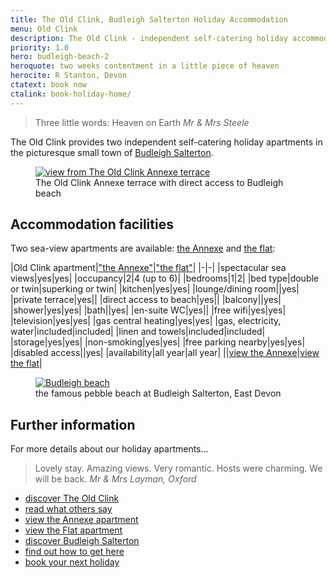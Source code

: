 ```yaml
---
title: The Old Clink, Budleigh Salterton Holiday Accommodation
menu: Old Clink
description: The Old Clink - independent self-catering holiday accommodation apartments in Budleigh Salterton, East Devon, UK.
priority: 1.0
hero: budleigh-beach-2
heroquote: two weeks contentment in a little piece of heaven
herocite: R Stanton, Devon
ctatext: book now
ctalink: book-holiday-home/
---
```


> Three little words: Heaven on Earth
<cite>Mr &amp; Mrs Steele</cite>

The Old Clink provides two independent self-catering holiday apartments in the picturesque small town of [Budleigh Salterton]([root]about-budleigh-salterton/).

<figure>

  <a href="[root]images/annexe-terrace-2.jpg" class="progressive replace">
    <img src="[root]images/preview/annexe-terrace-2.jpg" alt="view from The Old Clink Annexe terrace" class="preview" />
  </a>

  <figcaption>The Old Clink Annexe terrace with direct access to Budleigh beach</figcaption>

</figure>

## Accommodation facilities

Two sea-view apartments are available: [the Annexe]([root]apartment-1-annexe/) and [the flat]([root]apartment-2-flat/):

|Old Clink apartment|["the Annexe"]([root]apartment-1-annexe/)|["the flat"]([root]apartment-2-flat/)|
|-|-|
|spectacular sea views|yes|yes|
|occupancy|2|4 (up to 6)|
|bedrooms|1|2|
|bed type|double or twin|superking or twin|
|kitchen|yes|yes|
|lounge/dining room||yes|
|private terrace|yes||
|direct access to beach|yes||
|balcony||yes|
|shower|yes|yes|
|bath||yes|
|en-suite WC|yes||
|free wifi|yes|yes|
|television|yes|yes|
|gas central heating|yes|yes|
|gas, electricity, water|included|included|
|linen and towels|included|included|
|storage|yes|yes|
|non-smoking|yes|yes|
|free parking nearby|yes|yes|
|disabled access||yes|
|availability|all year|all year|
||[view the Annexe]([root]apartment-1-annexe/)|[view the flat]([root]apartment-2-flat/)|

<figure>

  <a href="[root]images/budleigh-beach-1.jpg" class="progressive replace">
    <img src="[root]images/preview/budleigh-beach-1.jpg" alt="Budleigh beach" class="preview" />
  </a>

  <figcaption>the famous pebble beach at Budleigh Salterton, East Devon</figcaption>

</figure>

## Further information
For more details about our holiday apartments&hellip;

> Lovely stay. Amazing views. Very romantic. Hosts were charming. We will be back.
<cite>Mr &amp; Mrs Layman, Oxford</cite>

* [discover The Old Clink]([root]about-old-clink/)
* [read what others say]([root]about-old-clink/testimonials/)
* [view the Annexe apartment]([root]apartment-1-annexe/)
* [view the Flat apartment]([root]apartment-2-flat/)
* [discover Budleigh Salterton]([root]about-budleigh-salterton/)
* [find out how to get here]([root]book-holiday-home/travel/)
* [book your next holiday]([root]book-holiday-home/)
